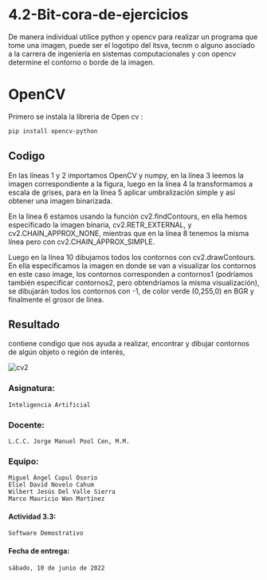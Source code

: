 # 4.2-Bit-cora-de-ejercicios
De manera individual utilice python y opencv para realizar un programa que tome una imagen, puede ser el logotipo del itsva, tecnm o alguno asociado a la carrera de ingeniería en sistemas computacionales y con opencv determine el contorno o borde de la imagen.
# OpenCV

Primero se instala la libreria de Open cv :

```bash
pip install opencv-python
```

## Codigo

En las líneas 1 y 2  importamos OpenCV y numpy, en la línea 3 leemos la imagen correspondiente a la figura, luego en la línea 4 la transformamos a escala de grises, para en la línea 5 aplicar umbralización simple y así obtener una imagen binarizada.


En la línea 6 estamos usando la función cv2.findContours, en ella hemos especificado la imagen binaria, cv2.RETR_EXTERNAL, y cv2.CHAIN_APPROX_NONE, mientras que en la línea 8 tenemos la misma línea pero con 
cv2.CHAIN_APPROX_SIMPLE. 

Luego en la línea 10 dibujamos todos los contornos con cv2.drawContours. En ella especificamos la imagen en donde se van a visualizar los contornos en este caso image, los contornos corresponden a contornos1 (podríamos también especificar contornos2, pero obtendríamos la misma visualización), se dibujarán todos los contornos con -1, de color verde (0,255,0) en BGR y finalmente el grosor de línea.




## Resultado

contiene condigo que nos ayuda a realizar, encontrar y dibujar contornos de algún objeto o región de interés,

![cv2](https://user-images.githubusercontent.com/56923149/173137630-7e61fadd-8975-42eb-964b-7030582deed3.png)

### Asignatura: 
```
Inteligencia Artificial
```
### Docente:  
```
L.C.C. Jorge Manuel Pool Cen, M.M.
```
### Equipo: 
```
Miguel Ángel Cupul Osorio
Eliel David Novelo Cahum
Wilbert Jesús Del Valle Sierra
Marco Mauricio Wan Martínez
```
#### Actividad 3.3: 
```
Software Demostrativo
```
#### Fecha de entrega:  
```
sábado, 10 de junio de 2022
```
